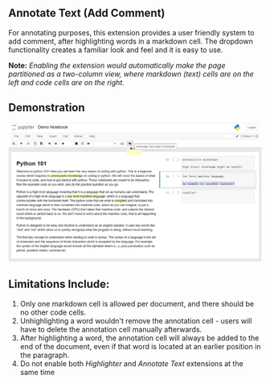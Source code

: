
Annotate Text (Add Comment)
--------------------------

For annotating purposes, this extension provides a user friendly system to add comment, after highlighting words in a markdown cell. The dropdown functionality creates a familiar look and feel and it is easy to use. 

**Note:** *Enabling the extension would automatically make the page partitioned as a two-column view, where markdown (text) cells are on the left and code cells are on the right.* 

Demonstration
-------------

<img src="./annotate_text.png" />

Limitations Include: 
-------------------

1. Only one markdown cell is allowed per document, and there should be no other code cells.
2. Unhighlighting a word wouldn't remove the annotation cell - users will have to delete the annotation cell manually afterwards.
3. After highlighting a word, the annotation cell will always be added to the end of the document, even if that word is located at an earlier position in the paragraph.
4. Do not enable both *Highlighter* and *Annotate Text* extensions at the same time
